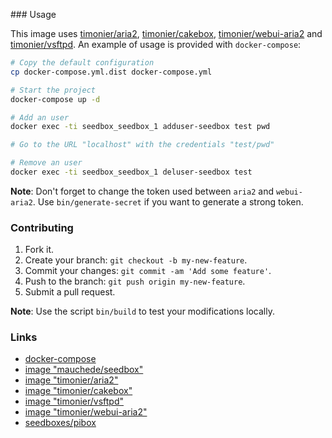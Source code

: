 ### Usage

This image uses [timonier/aria2](https://github.com/timonier/aria2), [timonier/cakebox](https://github.com/timonier/cakebox), [timonier/webui-aria2](https://github.com/timonier/webui-aria2) and [timonier/vsftpd](https://github.com/timonier/vsftpd). An example of usage is provided with `docker-compose`:

```bash
# Copy the default configuration
cp docker-compose.yml.dist docker-compose.yml

# Start the project
docker-compose up -d

# Add an user
docker exec -ti seedbox_seedbox_1 adduser-seedbox test pwd

# Go to the URL "localhost" with the credentials "test/pwd"

# Remove an user
docker exec -ti seedbox_seedbox_1 deluser-seedbox test
```

__Note__: Don't forget to change the token used between `aria2` and `webui-aria2`. Use `bin/generate-secret` if you want to generate a strong token.

### Contributing

1. Fork it.
2. Create your branch: `git checkout -b my-new-feature`.
3. Commit your changes: `git commit -am 'Add some feature'`.
4. Push to the branch: `git push origin my-new-feature`.
5. Submit a pull request.

__Note__: Use the script `bin/build` to test your modifications locally.

### Links

* [docker-compose](https://docs.docker.com/compose/)
* [image "mauchede/seedbox"](https://hub.docker.com/r/mauchede/seedbox/)
* [image "timonier/aria2"](https://hub.docker.com/r/timonier/aria2/)
* [image "timonier/cakebox"](https://hub.docker.com/r/timonier/cakebox/)
* [image "timonier/vsftpd"](https://hub.docker.com/r/timonier/vsftpd/)
* [image "timonier/webui-aria2"](https://hub.docker.com/r/timonier/webui-aria2/)
* [seedboxes/pibox](https://github.com/seedboxes/pibox)
